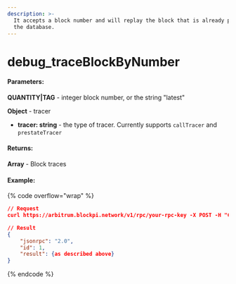 ```yaml
---
description: >-
  It accepts a block number and will replay the block that is already present in
  the database.
---
```


# debug\_traceBlockByNumber

#### **Parameters:**

**QUANTITY|TAG** - integer block number, or the string "latest"

**Object** - tracer

* **tracer: string** - the type of tracer. Currently supports `callTracer` and `prestateTracer`

#### **Returns:**

**Array** - Block traces

#### Example:

{% code overflow="wrap" %}
```json
// Request
curl https://arbitrum.blockpi.network/v1/rpc/your-rpc-key -X POST -H "Content-Type: application/json" --data '{"method":"debug_traceBlockByNumber","params":["latest", {"tracer": "callTracer"}],"id":1,"jsonrpc":"2.0"}'

// Result
{
    "jsonrpc": "2.0",
    "id": 1,
    "result": {as described above}
}
```
{% endcode %}
